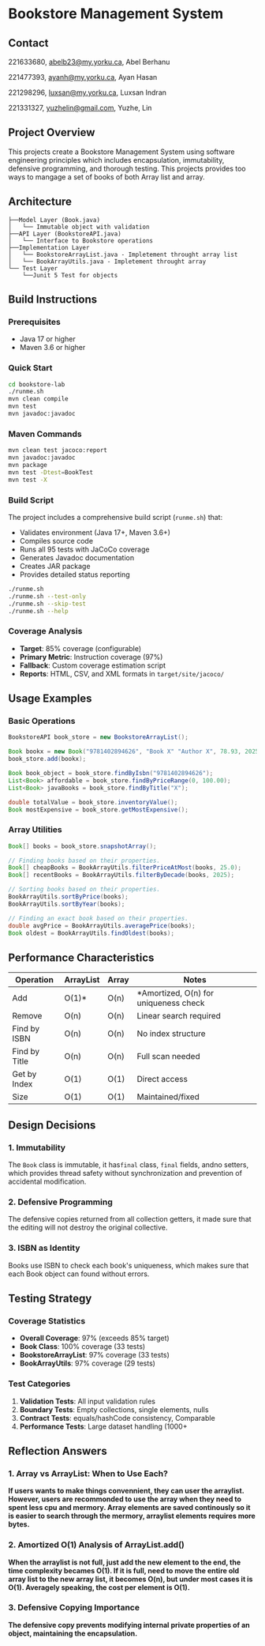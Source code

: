# Bookstore Management System

## Contact
221633680, abelb23@my.yorku.ca, Abel Berhanu

221477393, ayanh@my.yorku.ca, Ayan Hasan

221298296, luxsan@my.yorku.ca, Luxsan Indran

221331327, yuzhelin@gmail.com, Yuzhe, Lin

## Project Overview

This projects create a Bookstore Management System using software engineering principles which includes encapsulation, immutability, defensive programming, and thorough testing. This projects provides too ways to mangage a set of books of both Array list and array.

## Architecture
```
├──Model Layer (Book.java)
│   └── Immutable object with validation
├──API Layer (BookstoreAPI.java)
│   └── Interface to Bookstore operations
├──Implementation Layer
│   └── BookstoreArrayList.java - Impletement throught array list
│   └── BookArrayUtils.java - Impletement throught array
└── Test Layer
    └──Junit 5 Test for objects
```

## Build Instructions

### Prerequisites
- Java 17 or higher
- Maven 3.6 or higher

### Quick Start
```bash
cd bookstore-lab
./runme.sh
mvn clean compile
mvn test
mvn javadoc:javadoc
```

### Maven Commands
```bash
mvn clean test jacoco:report
mvn javadoc:javadoc
mvn package
mvn test -Dtest=BookTest
mvn test -X
```

### Build Script
The project includes a comprehensive build script (`runme.sh`) that:
- Validates environment (Java 17+, Maven 3.6+)
- Compiles source code
- Runs all 95 tests with JaCoCo coverage
- Generates Javadoc documentation
- Creates JAR package
- Provides detailed status reporting

```bash
./runme.sh
./runme.sh --test-only
./runme.sh --skip-test
./runme.sh --help
```

### Coverage Analysis
- **Target**: 85% coverage (configurable)
- **Primary Metric**: Instruction coverage (97%)
- **Fallback**: Custom coverage estimation script
- **Reports**: HTML, CSV, and XML formats in `target/site/jacoco/`

## Usage Examples

### Basic Operations
```java
BookstoreAPI book_store = new BookstoreArrayList();

Book bookx = new Book("9781402894626", "Book X" "Author X", 78.93, 2025);
book_store.add(bookx);

Book book_object = book_store.findByIsbn("9781402894626");
List<Book> affordable = book_store.findByPriceRange(0, 100.00);
List<Book> javaBooks = book_store.findByTitle("X");

double totalValue = book_store.inventoryValue();
Book mostExpensive = book_store.getMostExpensive();
```

### Array Utilities
```java
Book[] books = book_store.snapshotArray();

// Finding books based on their properties.
Book[] cheapBooks = BookArrayUtils.filterPriceAtMost(books, 25.0);
Book[] recentBooks = BookArrayUtils.filterByDecade(books, 2025);

// Sorting books based on their properties.
BookArrayUtils.sortByPrice(books);
BookArrayUtils.sortByYear(books);

// Finding an exact book based on their properties.
double avgPrice = BookArrayUtils.averagePrice(books);
Book oldest = BookArrayUtils.findOldest(books);
```

## Performance Characteristics

| Operation | ArrayList | Array | Notes |
|-----------|-----------|-------|-------|
| Add | O(1)* | O(n) | *Amortized, O(n) for uniqueness check |
| Remove | O(n) | O(n) | Linear search required |
| Find by ISBN | O(n) | O(n) | No index structure |
| Find by Title | O(n) | O(n) | Full scan needed |
| Get by Index | O(1) | O(1) | Direct access |
| Size | O(1) | O(1) | Maintained/fixed |

## Design Decisions

### 1. Immutability
The `Book` class is immutable, it has`final` class, `final` fields, andno setters, which provides thread safety without synchronization and prevention of accidental modification.

### 2. Defensive Programming
The defensive copies returned from all collection getters, it made sure that the editing will not destroy the original collective.

### 3. ISBN as Identity
Books use ISBN to check each book's uniqueness, which makes sure that each Book object can found without errors.

## Testing Strategy

### Coverage Statistics
- **Overall Coverage**: 97% (exceeds 85% target)
- **Book Class**: 100% coverage (33 tests)
- **BookstoreArrayList**: 97% coverage (33 tests)
- **BookArrayUtils**: 97% coverage (29 tests)

### Test Categories
1. **Validation Tests**: All input validation rules
2. **Boundary Tests**: Empty collections, single elements, nulls
3. **Contract Tests**: equals/hashCode consistency, Comparable
4. **Performance Tests**: Large dataset handling (1000+

## Reflection Answers

### 1. Array vs ArrayList: When to Use Each?

**If users wants to make things convennient, they can user the arraylist. However, users are recommonded to use the array when they need to spent less cpu and mermory. Array elements are saved continously so it is easier to search through the mermory, arraylist elements requires more bytes.**

### 2. Amortized O(1) Analysis of ArrayList.add()
**When the arraylist is not full, just add the new element to the end, the time complexity becames O(1). If it is full, need to move the entire old array list to the new array list, it becomes O(n), but under most cases it is O(1). Averagely speaking, the cost per element is O(1).**

### 3. Defensive Copying Importance

**The defensive copy prevents modifying internal private properties of an object, maintaining the encapsulation.**

